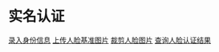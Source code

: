 # 实名认证

[录入身份信息](https://open.feishu.cn/document/server-docs/human_authentication-v1/create)
[上传人脸基准图片](https://open.feishu.cn/document/server-docs/human_authentication-v1/upload-facial-reference-image)
[裁剪人脸图片](https://open.feishu.cn/document/server-docs/human_authentication-v1/facial-image-cropping)
[查询人脸认证结果](https://open.feishu.cn/document/server-docs/human_authentication-v1/query-recognition-result)

